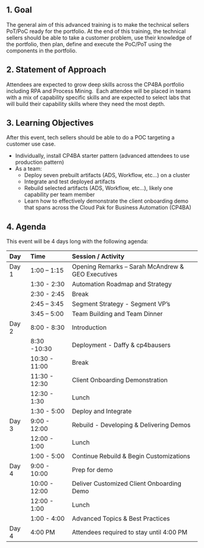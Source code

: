 
## 1. Goal
The general aim of this advanced training is to make the technical sellers PoT/PoC ready for the portfolio. At the end of this training, the technical sellers should be able to take a customer problem, use their knowledge of the portfolio, then plan, define and execute the PoC/PoT using the components in the portfolio.

## 2. Statement of Approach
Attendees are expected to grow deep skills across the CP4BA portfolio including RPA and Process Mining.  Each attendee will be placed in teams with a mix of capability specific skills and are expected to select labs that will build their capability skills where they need the most depth. 

## 3. Learning Objectives
After this event, tech sellers should be able to do a POC targeting a customer use case.   

* Individually, install CP4BA starter pattern (advanced attendees to use production pattern)
* As a team:
    * Deploy seven prebuilt artifacts (ADS, Workflow, etc...) on a cluster
    * Integrate and test deployed artifacts
    * Rebuild selected artifacts (ADS, Workflow, etc...), likely one capability per team member
    * Learn how to effectively demonstrate the client onboarding demo that spans across the Cloud Pak for Business Automation (CP4BA)

## 4. Agenda

This event will be 4 days long with the following agenda:

|Day   | Time          | Session / Activity                                |
| :--- | :------------ | :------------------------------------------------ |
|Day 1 | 1:00 – 1:15   | Opening Remarks – Sarah McAndrew & GEO Executives |
|      | 1:30 - 2:30   | Automation Roadmap and Strategy                   |
|      | 2:30 - 2:45   | Break                                             |
|      | 2:45 – 3:45   | Segment Strategy - Segment VP’s                   |
|      | 3:45 – 5:00   | Team Building and Team Dinner                     |
|Day 2 | 8:00 - 8:30   | Introduction                                      |
|      | 8:30 -10:30   | Deployment - Daffy & cp4bausers                   |
|      | 10:30 - 11:00 | Break                                             |
|      | 11:30 - 12:30 | Client Onboarding Demonstration                   |
|      | 12:30 - 1:30  | Lunch                                             |
|      | 1:30 - 5:00   | Deploy and Integrate                              |
|Day 3 | 9:00 - 12:00  | Rebuild - Developing & Delivering Demos           |
|      | 12:00 - 1:00  | Lunch                                             |
|      | 1:00 - 5:00   | Continue Rebuild & Begin Customizations           |
|Day 4 | 9:00 - 10:00  | Prep for demo                                     |
|      | 10:00 - 12:00 | Deliver Customized Client Onboarding Demo         |
|      | 12:00 - 1:00  | Lunch                                             |
|      | 1:00 - 4:00   | Advanced Topics & Best Practices                  |
|Day 4 | 4:00 PM       | Attendees required to stay until 4:00 PM          |
